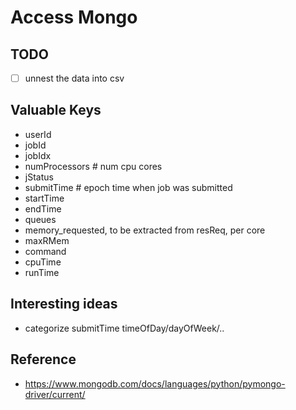 # Access Mongo


## TODO
- [ ] unnest the data into csv


## Valuable Keys

- userId
- jobId
- jobIdx
- numProcessors # num cpu cores
- jStatus
- submitTime # epoch time when job was submitted
- startTime
- endTime
- queues
- memory_requested, to be extracted from resReq, per core
- maxRMem
- command
- cpuTime
- runTime


## Interesting ideas
- categorize submitTime timeOfDay/dayOfWeek/..

## Reference 

- https://www.mongodb.com/docs/languages/python/pymongo-driver/current/
